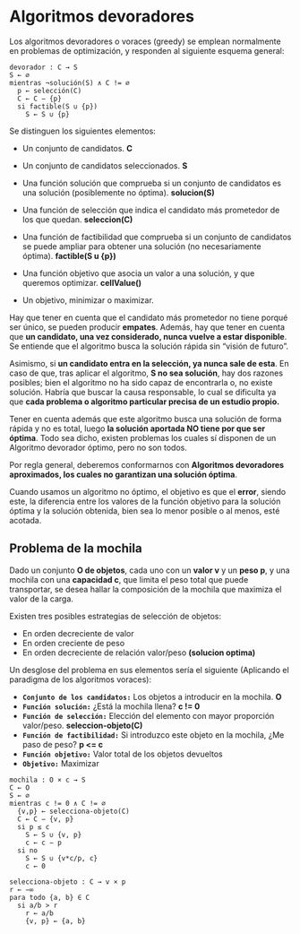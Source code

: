 # Algoritmos devoradores

Los algoritmos devoradores o voraces (greedy) se emplean normalmente en problemas de optimización, y responden al
siguiente esquema general:

```
devorador : C → S
S ← ∅
mientras ¬solución(S) ∧ C != ∅
  p ← selección(C)
  C ← C − {p}
  si factible(S ∪ {p})
    S ← S ∪ {p}
```

Se distinguen los siguientes elementos:

- Un conjunto de candidatos. **C**

- Un conjunto de candidatos seleccionados. **S**

- Una función solución que comprueba si un conjunto de
candidatos es una solución (posiblemente no óptima). **solucion(S)**

- Una función de selección que indica el candidato más
prometedor de los que quedan. **seleccion(C)**

- Una función de factibilidad que comprueba si un conjunto de
candidatos se puede ampliar para obtener una solución (no
necesariamente óptima). **factible(S u {p})**

- Una función objetivo que asocia un valor a una solución, y que
queremos optimizar. **cellValue()**

- Un objetivo, minimizar o maximizar.

Hay que tener en cuenta que el candidato más prometedor no tiene porqué ser único, se pueden producir **empates**. Además, hay que tener en cuenta que **un candidato, una vez considerado, nunca vuelve a estar disponible**. Se entiende que el algoritmo busca la solución rápida sin “visión de futuro”. 

Asimismo, si **un candidato entra en la selección, ya nunca sale de esta**. En caso de que, tras aplicar el algoritmo, **S no sea solución**, hay dos razones posibles; bien el algoritmo no ha sido capaz de encontrarla o, no existe solución. Habría que
buscar la causa responsable, lo cual se dificulta ya que **cada problema o algoritmo particular precisa de un estudio propio.**

Tener en cuenta además que este algoritmo busca una solución de forma rápida y no es total, luego **la solución aportada NO tiene por que ser óptima**. Todo sea dicho, existen problemas los cuales sí disponen de un Algoritmo devorador óptimo, pero no son todos.

Por regla general, deberemos conformarnos con **Algoritmos devoradores aproximados, los cuales no garantizan una solución óptima**.

Cuando usamos un algoritmo no óptimo, el objetivo es que el **error**, siendo este, la diferencia entre los valores de la función objetivo para la solución óptima y la solución obtenida, bien sea lo menor posible o al menos, esté acotada.


## Problema de la mochila

Dado un conjunto **O de objetos**, cada uno con un **valor v** y un **peso p**, y una mochila con una
**capacidad c**, que limita el peso total que puede transportar, se desea hallar la composición
de la mochila que maximiza el valor de la carga.

Existen tres posibles estrategias de selección de objetos:
- En orden decreciente de valor
- En orden creciente de peso
- En orden decreciente de relación valor/peso **(solucion optima)**

Un desglose del problema en sus elementos sería el siguiente (Aplicando el paradigma de los algoritmos voraces):
- **`Conjunto de los candidatos:`** Los objetos a introducir en la mochila. **O**
- **`Función solución:`** ¿Está la mochila llena? **c != 0**
- **`Función de selección:`** Elección del elemento con mayor proporción valor/peso. **seleccion-objeto(C)**
- **`Función de factibilidad:`** Si introduzco este objeto en la mochila, ¿Me paso de peso? **p <= c**
- **`Función objetivo:`** Valor total de los objetos devueltos 
- **`Objetivo:`** Maximizar

```
mochila : O × c → S
C ← O
S ← ∅
mientras c != 0 ∧ C != ∅
  {v,p} ← selecciona-objeto(C)
  C ← C − {v, p}
  si p ≤ c
    S ← S ∪ {v, p}
    c ← c − p
  si no
    S ← S ∪ {v*c/p, c}
    c ← 0

selecciona-objeto : C → v × p
r ← −∞
para todo {a, b} ∈ C
  si a/b > r
    r ← a/b
    {v, p} ← {a, b}
```

